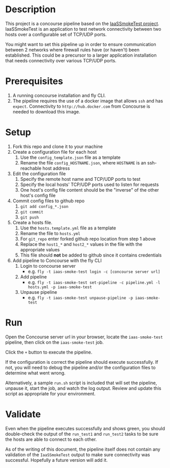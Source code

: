 # Description

This project is a concourse pipeline based on the [IaaSSmokeTest project](https://github.com/ECSTeam/IaaSSmokeTest). IaaSSmokeTest is an application to test network connectivity between two hosts over a configurable set of TCP/UDP ports.

You might want to set this pipeline up in order to ensure communication between 2 networks where firewall rules have (or haven't) been established. This could be a precursor to a larger application installation that needs connectivity over various TCP/UDP ports.

# Prerequisites

1. A running concourse installation and fly CLI.
1. The pipeline requires the use of a docker image that allows `ssh` and has `expect`. Connectivity to `http://hub.docker.com` from Concourse is needed to download this image.

# Setup

1. Fork this repo and clone it to your machine
2. Create a configuration file for each host
    1. Use the `config_template.json` file as a template
    2. Rename the file `config_HOSTNAME.json`, where `HOSTNAME` is an ssh-reachable host address
3. Edit the configuration file
    1. Specify the remote host name and TCP/UDP ports to test
    2. Specify the local hosts' TCP/UDP ports used to listen for requests
    3. One host's config file content should be the "inverse" of the other host's config file
4. Commit config files to github repo
    1. `git add config_*.json`
    2. `git commit`
    3. `git push`
4. Create a hosts file.
    1. Use the `hosts.template.yml` file as a template
    2. Rename the file to `hosts.yml`
    3. For `git_repo` enter forked github repo location from step 1 above
    3. Replace the `host1_*` and `host2_*` values in the file with the appropriate values
    4. This file should **not** be added to github since it contains credentials
5. Add pipeline to Concourse with the fly CLI
    1. Login to concourse server
        * e.g. `fly -t iaas-smoke-test login -c [concourse server url]`
    2. Add pipeline
        * e.g. `fly -t iaas-smoke-test set-pipeline -c pipeline.yml -l hosts.yml -p iaas-smoke-test`
    3. Unpause pipeline
        * e.g. `fly -t iaas-smoke-test unpause-pipeline -p iaas-smoke-test`

# Run

Open the Concourse server url in your browser, locate the `iaas-smoke-test` pipeline, then click on the `iaas-smoke-test` job.

Click the `+` button to execute the pipeline.

If the configuration is correct the pipeline should execute successfully. If not, you will need to debug the pipeline and/or the configuration files to determine what went wrong.

Alternatively, a sample `run.sh` script is included that will set the pipeline, unpause it, start the job, and watch the log output. Review and update this script as appropriate for your environment.

# Validate

Even when the pipeline executes successfully and shows green, you should double-check the output of the `run_test1` and `run_test2` tasks to be sure the hosts are able to connect to each other.

As of the writing of this document, the pipeline itself does not contain any validation of the `IaaSSmokeTest` output to make sure connectivity was successful. Hopefully a future version will add it.
